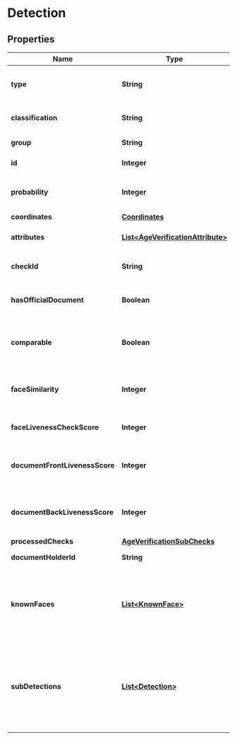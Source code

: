 

# Detection


## Properties

| Name | Type | Description | Notes |
|------------ | ------------- | ------------- | -------------|
|**type** | **String** | Used as a type discriminator for json to object conversion. |  [optional] |
|**classification** | **String** | The classification of the recognized object. |  [optional] |
|**group** | **String** | The group of the classification. |  [optional] |
|**id** | **Integer** | The id of the detection object. |  [optional] |
|**probability** | **Integer** | The probability that the object found matches the classification. |  [optional] |
|**coordinates** | [**Coordinates**](Coordinates.md) |  |  [optional] |
|**attributes** | [**List&lt;AgeVerificationAttribute&gt;**](AgeVerificationAttribute.md) | Attributes of the _ageVerification_ detection. |  [optional] |
|**checkId** | **String** | The id of the check that lead to the detection |  [optional] |
|**hasOfficialDocument** | **Boolean** | Indicates whether the identified document is official |  [optional] |
|**comparable** | **Boolean** | Indicates whether the provided selfie-image is comparable to the document |  [optional] |
|**faceSimilarity** | **Integer** | Indicates the similarity-level of whether two faces belong to the same person |  [optional] |
|**faceLivenessCheckScore** | **Integer** | Indicates the liveness score of the selfie image |  [optional] |
|**documentFrontLivenessScore** | **Integer** | Indicates the liveness score of the front side image of the document |  [optional] |
|**documentBackLivenessScore** | **Integer** | Indicates the liveness score of the back side image of the document |  [optional] |
|**processedChecks** | [**AgeVerificationSubChecks**](AgeVerificationSubChecks.md) |  |  [optional] |
|**documentHolderId** | **String** | The id of the documentHolder |  [optional] |
|**knownFaces** | [**List&lt;KnownFace&gt;**](KnownFace.md) | A list of known faces, describing which other documentHolders match this documentHolder with a certain similarity |  [optional] |
|**subDetections** | [**List&lt;Detection&gt;**](Detection.md) | A set of sub-detection that are particular to the _face_ detection. Mainly contains detections that were activated with the _attributesCheck_ prototype. |  [optional] |



